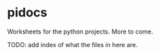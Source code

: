 pidocs
======

Worksheets for the python projects. More to come.

TODO: add index of what the files in here are.
  

